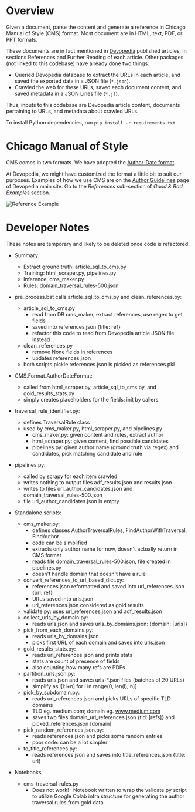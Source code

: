 # Overview

Given a document, parse the content and generate a reference in Chicago Manual of Style (CMS) format. Most document are in HTML, text, PDF, or PPT formats.

These documents are in fact mentioned in [Devopedia](https://devopedia.org) published articles, in sections References and Further Reading of each article. Other packages (not linked to this codebase) have already done two things:
- Queried Devopedia database to extract the URLs in each article, and saved the exported data in a JSON file (`*.json`).
- Crawled the web for these URLs, saved each document content, and saved metadata in a JSON Lines file (`*.jl`).

Thus, inputs to this codebase are Devopedia article content, documents pertaining to URLs, and metadata about crawled URLs.

To install Python dependencies, run `pip install -r requirements.txt`


# Chicago Manual of Style

CMS comes in two formats. We have adopted the [Author-Date format](http://www.chicagomanualofstyle.org/tools_citationguide/citation-guide-2.html).

At Devopedia, we might have customized the format a little bit to suit our purposes. Examples of how we use CMS are on the [Author Guidelines](https://devopedia.org/site-map/author-guidelines?good-bad-examples) page of Devopedia main site. Go to the *References* sub-section of *Good & Bad Examples* section.

![Reference Example](https://devopedia.org/images/misc/ReferenceExample.svg)


# Developer Notes

These notes are temporary and likely to be deleted once code is refactored.

- Summary
  - Extract ground truth: article_sql_to_cms.py
  - Training: html_scraper.py, pipelines.py
  - Inference: cms_maker.py
  - Rules: domain_traversal_rules-500.json
- pre_process.bat calls article_sql_to_cms.py and clean_references.py:
  - article_sql_to_cms.py
    - read from DB cms_maker, extract references, use regex to get fields
    - saved into references.json {title: ref}
    - refactor this code to read from Devopedia article JSON file instead
  - clean_references.py
    - remove None fields in references
    - updates references.json
  - both scripts pickle references.json is pickled as references.pkl

- CMS.Format.AuthorDateFormat:
  - called from html_scraper.py, article_sql_to_cms.py, and gold_results_stats.py
  - simply creates placeholders for the fields: init by callers

- traversal_rule_identifier.py:
  - defines TraversalRule class
  - used by cms_maker.py, html_scraper.py, and pipelines.py
    - cms_maker.py: given content and rules, extract author
    - html_scraper.py: given content, find possible candidates
    - pipelines.py: given author name (ground truth via regex) and candidates, pick matching candidate and rule

- pipelines.py:
  - called by scrapy for each item crawled
  - writes nothing to output files adf_results.json and results.json
  - writes to files url_author_candidates.json and domain_traversal_rules-500.json
  - file url_author_candidates.json is empty

- Standalone scripts:
  - cms_maker.py:
    - defines classes AuthorTraversalRules, FindAuthorWithTraversal, FindAuthor
    - code can be simplified
    - extracts only author name for now, doesn't actually return in CMS format
    - reads file domain_traversal_rules-500.json, file created in pipelines.py
    - doesn't handle domain that doesn't have a rule
  - convert_references_to_url_based_dict.py:
    - references.json reformatted and saved into url_references.json {url: ref}
    - URLs saved into urls.json
    - url_references.json considered as gold results
  - validate.py: uses url_references.json and adf_results.json
  - collect_urls_by_domain.py:
    - reads urls.json and saves urls_by_domains.json: {domain: [urls]}
  - pick_from_each_domains.py:
    - reads urls_by_domains.json
    - picks first URL of each domain and saves into urls.json
  - gold_results_stats.py:
    - reads url_references.json and prints stats
    - stats are count of presence of fields
    - also counting how many refs are PDFs
  - partition_urls.json.py:
    - reads urls.json and saves urls-*.json files (batches of 20 URLs)
    - simplify as l[i:i+n] for i in range(0, len(l), n)]
  - pick_by_subdomain.py:
    - reads url_references.json and picks URLs of specific TLD domains
    - TLD eg. medium.com; domain eg. www.medium.com
    - saves two files domain_url_references.json {tld: [refs]} and picked_references.json [domain]
  - pick_random_references.json.py:
    - reads references.json and picks some random entries
    - poor code: can be a lot simpler
  - to_title_references.py:
    - reads references.json and saves into title_references.json {title: url}
    
- Notebooks
  - cms-traversal-rules.py
    -  Does not work! : Notebook written to wrap the validate.py script to utilize Google Colab infra structure for generating the author traversal rules from gold data
